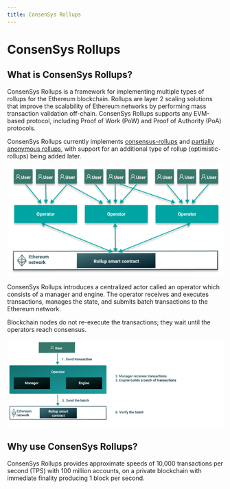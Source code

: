 ```yaml
---
title: ConsenSys Rollups
---
```


# ConsenSys Rollups

## What is ConsenSys Rollups?

ConsenSys Rollups is a framework for implementing multiple types of rollups for the Ethereum
blockchain. Rollups are layer 2 scaling solutions that improve the scalability of Ethereum
networks by performing mass transaction validation off-chain. ConsenSys Rollups supports any EVM-based protocol,
including Proof of Work (PoW) and Proof of Authority (PoA) protocols.

ConsenSys Rollups currently implements [consensus-rollups](Concepts/Rollups/Consensus.md) and
[partially anonymous rollups](Concepts/Rollups/Partially-Anonymous-Rollups.md), with support for an additional type
of rollup (optimistic-rollups) being added later.

![Architecture](Images/ConsenSys-Rollups-Overview.png)

ConsenSys Rollups introduces a centralized actor called an operator which consists of a manager and engine.
The operator receives and executes transactions, manages the state, and submits batch transactions
to the Ethereum network.

Blockchain nodes do not re-execute the transactions; they wait until the operators reach consensus.

![ConsenSys Rollups workflow](Images/Operator_Flow.png)

## Why use ConsenSys Rollups?

ConsenSys Rollups provides approximate speeds of 10,000 transactions per second (TPS)
with 100 million accounts, on a private blockchain with immediate finality producing 1 block per
second.

